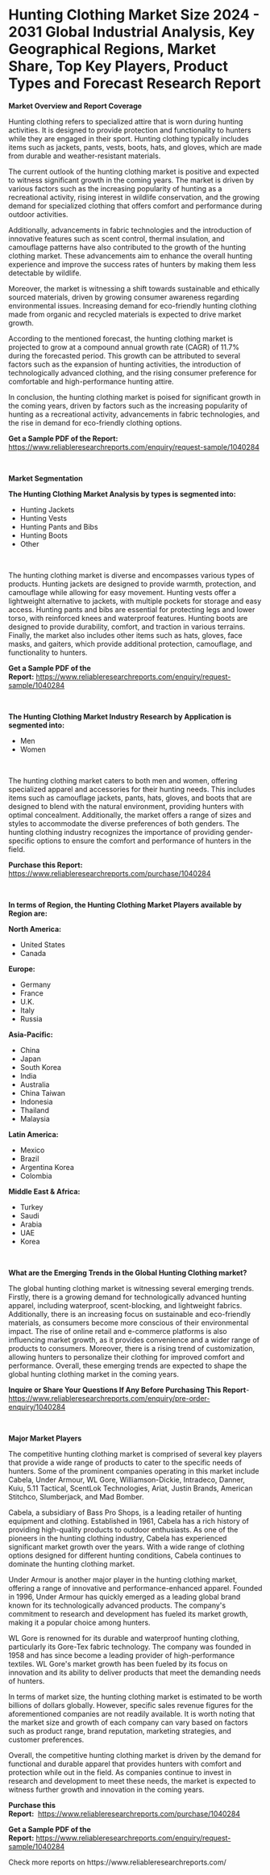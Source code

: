 <p><h1>Hunting Clothing Market Size 2024 - 2031 Global Industrial Analysis, Key Geographical Regions, Market Share, Top Key Players, Product Types and Forecast Research Report</h1></p><p><strong>Market Overview and Report Coverage</strong></p>
<p><p>Hunting clothing refers to specialized attire that is worn during hunting activities. It is designed to provide protection and functionality to hunters while they are engaged in their sport. Hunting clothing typically includes items such as jackets, pants, vests, boots, hats, and gloves, which are made from durable and weather-resistant materials.</p><p>The current outlook of the hunting clothing market is positive and expected to witness significant growth in the coming years. The market is driven by various factors such as the increasing popularity of hunting as a recreational activity, rising interest in wildlife conservation, and the growing demand for specialized clothing that offers comfort and performance during outdoor activities.</p><p>Additionally, advancements in fabric technologies and the introduction of innovative features such as scent control, thermal insulation, and camouflage patterns have also contributed to the growth of the hunting clothing market. These advancements aim to enhance the overall hunting experience and improve the success rates of hunters by making them less detectable by wildlife.</p><p>Moreover, the market is witnessing a shift towards sustainable and ethically sourced materials, driven by growing consumer awareness regarding environmental issues. Increasing demand for eco-friendly hunting clothing made from organic and recycled materials is expected to drive market growth.</p><p>According to the mentioned forecast, the hunting clothing market is projected to grow at a compound annual growth rate (CAGR) of 11.7% during the forecasted period. This growth can be attributed to several factors such as the expansion of hunting activities, the introduction of technologically advanced clothing, and the rising consumer preference for comfortable and high-performance hunting attire.</p><p>In conclusion, the hunting clothing market is poised for significant growth in the coming years, driven by factors such as the increasing popularity of hunting as a recreational activity, advancements in fabric technologies, and the rise in demand for eco-friendly clothing options.</p></p>
<p><strong>Get a Sample PDF of the Report:</strong> <a href="https://www.reliableresearchreports.com/enquiry/request-sample/1040284">https://www.reliableresearchreports.com/enquiry/request-sample/1040284</a></p>
<p>&nbsp;</p>
<p><strong>Market Segmentation</strong></p>
<p><strong>The Hunting Clothing Market Analysis by types is segmented into:</strong></p>
<p><ul><li>Hunting Jackets</li><li>Hunting Vests</li><li>Hunting Pants and Bibs</li><li>Hunting Boots</li><li>Other</li></ul></p>
<p>&nbsp;</p>
<p><p>The hunting clothing market is diverse and encompasses various types of products. Hunting jackets are designed to provide warmth, protection, and camouflage while allowing for easy movement. Hunting vests offer a lightweight alternative to jackets, with multiple pockets for storage and easy access. Hunting pants and bibs are essential for protecting legs and lower torso, with reinforced knees and waterproof features. Hunting boots are designed to provide durability, comfort, and traction in various terrains. Finally, the market also includes other items such as hats, gloves, face masks, and gaiters, which provide additional protection, camouflage, and functionality to hunters.</p></p>
<p><strong>Get a Sample PDF of the Report:</strong>&nbsp;<a href="https://www.reliableresearchreports.com/enquiry/request-sample/1040284">https://www.reliableresearchreports.com/enquiry/request-sample/1040284</a></p>
<p>&nbsp;</p>
<p><strong>The Hunting Clothing Market Industry Research by Application is segmented into:</strong></p>
<p><ul><li>Men</li><li>Women</li></ul></p>
<p>&nbsp;</p>
<p><p>The hunting clothing market caters to both men and women, offering specialized apparel and accessories for their hunting needs. This includes items such as camouflage jackets, pants, hats, gloves, and boots that are designed to blend with the natural environment, providing hunters with optimal concealment. Additionally, the market offers a range of sizes and styles to accommodate the diverse preferences of both genders. The hunting clothing industry recognizes the importance of providing gender-specific options to ensure the comfort and performance of hunters in the field.</p></p>
<p><strong>Purchase this Report:</strong>&nbsp; <a href="https://www.reliableresearchreports.com/purchase/1040284">https://www.reliableresearchreports.com/purchase/1040284</a></p>
<p>&nbsp;</p>
<p><strong>In terms of Region, the Hunting Clothing Market Players available by Region are:</strong></p>
<p>
    <p> <strong> North America: </strong>
        <ul>
            <li>United States</li>
            <li>Canada</li>
        </ul>
        </p> 
    <p> <strong> Europe: </strong>
        <ul>
            <li>Germany</li>
            <li>France</li>
            <li>U.K.</li>
            <li>Italy</li>
            <li>Russia</li>
        </ul>
        </p> 
    <p> <strong> Asia-Pacific: </strong>
        <ul>
            <li>China</li>
            <li>Japan</li>
            <li>South Korea</li>
            <li>India</li>
            <li>Australia</li>
            <li>China Taiwan</li>
            <li>Indonesia</li>
            <li>Thailand</li>
            <li>Malaysia</li>
        </ul>
        </p> 
    <p> <strong> Latin America: </strong>
        <ul>
            <li>Mexico</li>
            <li>Brazil</li>
            <li>Argentina Korea</li>
            <li>Colombia</li>
        </ul>
        </p> 
    <p> <strong> Middle East & Africa: </strong>
        <ul>
            <li>Turkey</li>
            <li>Saudi</li>
            <li>Arabia</li>
            <li>UAE</li>
            <li>Korea</li>
        </ul>
    </p>
    </p>
<p>&nbsp;</p>
<p><strong>What are the Emerging Trends in the Global Hunting Clothing market?</strong></p>
<p><p>The global hunting clothing market is witnessing several emerging trends. Firstly, there is a growing demand for technologically advanced hunting apparel, including waterproof, scent-blocking, and lightweight fabrics. Additionally, there is an increasing focus on sustainable and eco-friendly materials, as consumers become more conscious of their environmental impact. The rise of online retail and e-commerce platforms is also influencing market growth, as it provides convenience and a wider range of products to consumers. Moreover, there is a rising trend of customization, allowing hunters to personalize their clothing for improved comfort and performance. Overall, these emerging trends are expected to shape the global hunting clothing market in the coming years.</p></p>
<p><strong>Inquire or Share Your Questions If Any Before Purchasing This Report</strong>- <a href="https://www.reliableresearchreports.com/enquiry/pre-order-enquiry/1040284">https://www.reliableresearchreports.com/enquiry/pre-order-enquiry/1040284</a></p>
<p>&nbsp;</p>
<p><strong>Major Market Players</strong></p>
<p><p>The competitive hunting clothing market is comprised of several key players that provide a wide range of products to cater to the specific needs of hunters. Some of the prominent companies operating in this market include Cabela, Under Armour, WL Gore, Williamson-Dickie, Intradeco, Danner, Kuiu, 5.11 Tactical, ScentLok Technologies, Ariat, Justin Brands, American Stitchco, Slumberjack, and Mad Bomber.</p><p>Cabela, a subsidiary of Bass Pro Shops, is a leading retailer of hunting equipment and clothing. Established in 1961, Cabela has a rich history of providing high-quality products to outdoor enthusiasts. As one of the pioneers in the hunting clothing industry, Cabela has experienced significant market growth over the years. With a wide range of clothing options designed for different hunting conditions, Cabela continues to dominate the hunting clothing market.</p><p>Under Armour is another major player in the hunting clothing market, offering a range of innovative and performance-enhanced apparel. Founded in 1996, Under Armour has quickly emerged as a leading global brand known for its technologically advanced products. The company's commitment to research and development has fueled its market growth, making it a popular choice among hunters.</p><p>WL Gore is renowned for its durable and waterproof hunting clothing, particularly its Gore-Tex fabric technology. The company was founded in 1958 and has since become a leading provider of high-performance textiles. WL Gore's market growth has been fueled by its focus on innovation and its ability to deliver products that meet the demanding needs of hunters.</p><p>In terms of market size, the hunting clothing market is estimated to be worth billions of dollars globally. However, specific sales revenue figures for the aforementioned companies are not readily available. It is worth noting that the market size and growth of each company can vary based on factors such as product range, brand reputation, marketing strategies, and customer preferences.</p><p>Overall, the competitive hunting clothing market is driven by the demand for functional and durable apparel that provides hunters with comfort and protection while out in the field. As companies continue to invest in research and development to meet these needs, the market is expected to witness further growth and innovation in the coming years.</p></p>
<p><strong>Purchase this Report:</strong>&nbsp;&nbsp;<a href="https://www.reliableresearchreports.com/purchase/1040284">https://www.reliableresearchreports.com/purchase/1040284</a></p>
<p></p>
<p><strong>Get a Sample PDF of the Report:</strong>&nbsp;<a href="https://www.reliableresearchreports.com/enquiry/request-sample/1040284">https://www.reliableresearchreports.com/enquiry/request-sample/1040284</a></p>
<p>Check more reports on https://www.reliableresearchreports.com/</p>
